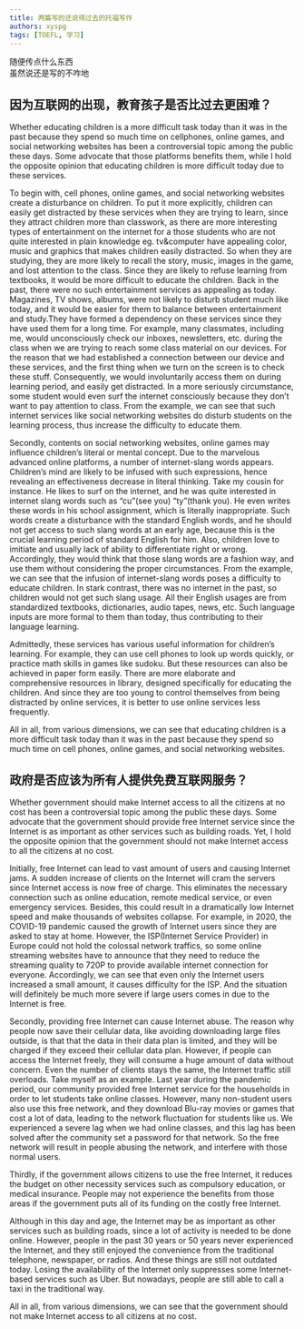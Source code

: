 ```yaml
---
title: 两篇写的还说得过去的托福写作
authors: xyspg
tags: [TOEFL, 学习]
---
```

随便传点什么东西  
虽然说还是写的不咋地
<!--truncate-->

## 因为互联网的出现，教育孩子是否比过去更困难？

Whether educating children is a more difficult task today than it was in the past because they spend so much time on cellphones, online games, and social networking websites has been a controversial topic among the public these days. Some advocate that those platforms benefits them, while I hold the opposite opinion that educating children is more difficult today due to these services.

To begin with, cell phones, online games, and social networking websites create a disturbance on children. To put it more explicitly, children can easily get distracted by these services when they are trying to learn, since they attract children more than classwork, as there are more interesting types of entertainment on the internet for a those students who are not quite interested in plain knowledge eg. tv&computer have appealing color, music and graphics that makes children easily distracted. So when they are studying, they are more likely to recall the story, music, images in the game, and lost attention to the class. Since they are likely to refuse learning from textbooks, it would be more difficult to educate the children. Back in the past, there were no such entertainment services as appealing as today. Magazines, TV shows, albums, were not likely to disturb student much like today, and it would be easier for them to balance between entertainment and study.They have formed a dependency on these services since they have used them for a long time. For example, many classmates, including me, would unconsciously check our inboxes, newsletters, etc. during the class when we are trying to reach some class material on our devices. For the reason that we had established a connection between our device and these services, and the first thing when we turn on the screen is to check these stuff. Consequently, we would involuntarily access them on during learning period, and easily get distracted. In a more seriously circumstance, some student would even surf the internet consciously because they don’t want to pay attention to class. From the example, we can see that such internet services like social networking websites do disturb students on the learning process, thus increase the difficulty to educate them.

Secondly, contents on social networking websites, online games may influence children’s literal or mental concept. Due to the marvelous advanced online platforms, a number of internet-slang words appears. Children’s mind are likely to be infused with such expressions, hence revealing an effectiveness decrease in literal thinking. Take my cousin for instance. He likes to surf on the internet, and he was quite interested in internet slang words such as “cu”(see you) “ty”(thank you). He even writes these words in his school assignment, which is literally inappropriate. Such words create a disturbance with the standard English words, and he should not get access to such slang words at an early age, because this is the crucial learning period of standard English for him. Also, children love to imitiate and usually lack of ability to differentiate right or wrong. Accordingly, they would think that those slang words are a fashion way, and use them without considering the proper circumstances. From the example, we can see that the infusion of internet-slang words poses a difficulty to educate children. In stark contrast, there was no internet in the past, so children would not get such slang usage. All their English usages are from standardized textbooks, dictionaries, audio tapes, news, etc. Such language inputs are more formal to them than today, thus contributing to their language learning.

Admittedly, these services has various useful information for children’s learning. For example, they can use cell phones to look up words quickly, or practice math skills in games like sudoku. But these resources can also be achieved in paper form easily. There are more elaborate and comprehensive resources in library, designed specifically for educating the children. And since they are too young to control themselves from being distracted by online services, it is better to use online services less frequently.

All in all, from various dimensions, we can see that educating children is a more difficult task today than it was in the past because they spend so much time on cell phones, online games, and social networking websites.

## 政府是否应该为所有人提供免费互联网服务？

Whether government should make Internet access to all the citizens at no cost has been a controversial topic among the public these days. Some advocate that the government should provide free Internet service since the Internet is as important as other services such as building roads. Yet, I hold the opposite opinion that the government should not make Internet access to all the citizens at no cost.

Initially, free Internet can lead to vast amount of users and causing Internet jams. A sudden increase of clients on the Internet will cram the servers since Internet access is now free of charge. This eliminates the necessary connection such as online education, remote medical service, or even emergency services. Besides, this could result in a dramatically low Internet speed and make thousands of websites collapse. For example, in 2020, the COVID-19 pandemic caused the growth of Internet users since they are asked to stay at home. However, the ISP(Internet Service Provider) in Europe could not hold the colossal network traffics, so some online streaming websites have to announce that they need to reduce the streaming quality to 720P to provide available internet connection for everyone. Accordingly, we can see that even only the Internet users increased a small amount, it causes difficulty for the ISP. And the situation will definitely be much more severe if large users comes in due to the Internet is free.

Secondly, providing free Internet can cause Internet abuse. The reason why people now save their cellular data, like avoiding downloading large files outside, is that that the data in their data plan is limited, and they will be charged if they exceed their cellular data plan. However, if people can access the Internet freely, they will consume a huge amount of data without concern. Even the number of clients stays the same, the Internet traffic still overloads. Take myself as an example. Last year during the pandemic period, our community provided free Internet service for the households in order to let students take online classes. However, many non-student users also use this free network, and they download Blu-ray movies or games that cost a lot of data, leading to the network fluctuation for students like us. We experienced a severe lag when we had online classes, and this lag has been solved after the community set a password for that network. So the free network will result in people abusing the network, and interfere with those normal users.

Thirdly, if the government allows citizens to use the free Internet, it reduces the budget on other necessity services such as compulsory education, or medical insurance. People may not experience the benefits from those areas if the government puts all of its funding on the costly free Internet.

Although in this day and age, the Internet may be as important as other services such as building roads, since a lot of activity is needed to be done online. However, people in the past 30 years or 50 years never experienced the Internet, and they still enjoyed the convenience from the traditional telephone, newspaper, or radios. And these things are still not outdated today. Losing the availability of the Internet only suppresses some Internet-based services such as Uber. But nowadays, people are still able to call a taxi in the traditional way.

All in all, from various dimensions, we can see that the government should not make Internet access to all citizens at no cost.

